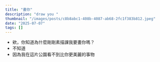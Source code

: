 ```yaml
---
title: "畫你"
description: "draw you "
thumbnail: "/images/posts/c8b8abc1-408b-4087-ab68-2fc1f383b812.jpeg"
date: "2025-07-07"
tags: []
---
```

- 欸，你知道為什麼剛剛素描課我要畫你嗎？
- 不知道
- 因為我在這片公園看不到比你更美麗的事物
